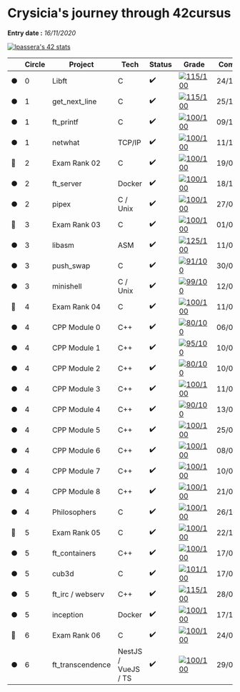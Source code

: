 # Crysicia's journey through 42cursus
**Entry date :** *16/11/2020*

[![lpassera's 42 stats](https://badge42.vercel.app/api/v2/cl17s7zye001509mm8026nigk/stats?cursusId=21&coalitionId=45)](https://github.com/JaeSeoKim/badge42)

| | Circle | Project | Tech | Status | Grade | Completed |
|--|--|--|--|--|--|--|
| ● | 0 | Libft | C | ✔️ | [![115/100](https://badge42.vercel.app/api/v2/cl17s7zye001509mm8026nigk/project/2034695)](https://github.com/JaeSeoKim/badge42) | 24/11/2020 |
| ● | 1 | get_next_line | C | ✔️ | [![115/100](https://badge42.vercel.app/api/v2/cl17s7zye001509mm8026nigk/project/2041877)](https://github.com/JaeSeoKim/badge42) | 25/11/2020 |
| ● | 1 | ft_printf | C | ✔️ | [![100/100](https://badge42.vercel.app/api/v2/cl17s7zye001509mm8026nigk/project/2041879)](https://github.com/JaeSeoKim/badge42) | 09/12/2020 |
| ● | 1 | netwhat | TCP/IP | ✔️ | [![100/100](https://badge42.vercel.app/api/v2/cl17s7zye001509mm8026nigk/project/2041878)](https://github.com/JaeSeoKim/badge42) | 11/12/2020 |
| 🚩 | 2 | Exam Rank 02 | C | ✔️ | [![100/100](https://badge42.vercel.app/api/v2/cl17s7zye001509mm8026nigk/project/2056598)](https://github.com/JaeSeoKim/badge42) | 19/03/2021 |
| ● | 2 | ft_server | Docker | ✔️ | [![100/100](https://badge42.vercel.app/api/v2/cl17s7zye001509mm8026nigk/project/2056584)](https://github.com/JaeSeoKim/badge42) | 18/12/2020 |
| ● | 2 | pipex | C / Unix | ✔️ | [![100/100](https://badge42.vercel.app/api/v2/cl17s7zye001509mm8026nigk/project/2182817)](https://github.com/JaeSeoKim/badge42) | 27/05/2021 |
| 🚩 | 3 | Exam Rank 03 | C | ✔️ | [![100/100](https://badge42.vercel.app/api/v2/cl17s7zye001509mm8026nigk/project/2134100)](https://github.com/JaeSeoKim/badge42) | 01/06/2021 |
| ● | 3 | libasm | ASM | ✔️ | [![125/100](https://badge42.vercel.app/api/v2/cl17s7zye001509mm8026nigk/project/2101292)](https://github.com/JaeSeoKim/badge42) | 11/03/2021 |
| ● | 3 | push_swap | C | ✔️ | [![91/100](https://badge42.vercel.app/api/v2/cl17s7zye001509mm8026nigk/project/2117517)](https://github.com/JaeSeoKim/badge42) | 30/03/2021 |
| ● | 3 | minishell | C / Unix | ✔️ | [![99/100](https://badge42.vercel.app/api/v2/cl17s7zye001509mm8026nigk/project/2110645)](https://github.com/JaeSeoKim/badge42) | 12/08/2021 |
| 🚩 | 4 | Exam Rank 04 | C | ✔️ | [![100/100](https://badge42.vercel.app/api/v2/cl17s7zye001509mm8026nigk/project/2404274)](https://github.com/JaeSeoKim/badge42) | 11/02/2022 |
| ● | 4 | CPP Module 0 | C++ | ✔️ | [![80/100](https://badge42.vercel.app/api/v2/cl17s7zye001509mm8026nigk/project/2404275)](https://github.com/JaeSeoKim/badge42) | 06/01/2022 |
| ● | 4 | CPP Module 1 | C++ | ✔️ | [![95/100](https://badge42.vercel.app/api/v2/cl17s7zye001509mm8026nigk/project/2454313)](https://github.com/JaeSeoKim/badge42) | 10/01/2022 |
| ● | 4 | CPP Module 2 | C++ | ✔️ | [![80/100](https://badge42.vercel.app/api/v2/cl17s7zye001509mm8026nigk/project/2454484)](https://github.com/JaeSeoKim/badge42) | 10/01/2022 |
| ● | 4 | CPP Module 3 | C++ | ✔️ | [![100/100](https://badge42.vercel.app/api/v2/cl17s7zye001509mm8026nigk/project/2455694)](https://github.com/JaeSeoKim/badge42) | 11/01/2022 |
| ● | 4 | CPP Module 4 | C++ | ✔️ | [![90/100](https://badge42.vercel.app/api/v2/cl17s7zye001509mm8026nigk/project/2458081)](https://github.com/JaeSeoKim/badge42) | 13/01/2022 |
| ● | 4 | CPP Module 5 | C++ | ✔️ | [![100/100](https://badge42.vercel.app/api/v2/cl17s7zye001509mm8026nigk/project/2468127)](https://github.com/JaeSeoKim/badge42) | 25/01/2022 |
| ● | 4 | CPP Module 6 | C++ | ✔️ | [![100/100](https://badge42.vercel.app/api/v2/cl17s7zye001509mm8026nigk/project/2487479)](https://github.com/JaeSeoKim/badge42) | 08/02/2022 |
| ● | 4 | CPP Module 7 | C++ | ✔️ | [![100/100](https://badge42.vercel.app/api/v2/cl17s7zye001509mm8026nigk/project/2492755)](https://github.com/JaeSeoKim/badge42) | 10/02/2022 |
| ● | 4 | CPP Module 8 | C++ | ✔️ | [![100/100](https://badge42.vercel.app/api/v2/cl17s7zye001509mm8026nigk/project/2504769)](https://github.com/JaeSeoKim/badge42) | 21/02/2022 |
| ● | 4 | Philosophers | C | ✔️ | [![100/100](https://badge42.vercel.app/api/v2/cl17s7zye001509mm8026nigk/project/2198728)](https://github.com/JaeSeoKim/badge42) | 26/10/2021 |
| 🚩 | 5 | Exam Rank 05 | C | ✔️ | [![100/100](https://badge42.vercel.app/api/v2/cl17s7zye001509mm8026nigk/project/2509824)](https://github.com/JaeSeoKim/badge42) | 22/12/2022 |
| ● | 5 | ft_containers | C++ | ✔️ | [![100/100](https://badge42.vercel.app/api/v2/cl17s7zye001509mm8026nigk/project/2509826)](https://github.com/JaeSeoKim/badge42) | 17/02/2023 |
| ● | 5 | cub3d | C | ✔️ | [![101/100](https://badge42.vercel.app/api/v2/cl17s7zye001509mm8026nigk/project/2056583)](https://github.com/JaeSeoKim/badge42) | 17/02/2020 |
| ● | 5 | ft_irc / webserv | C++ | ✔️ | [![115/100](https://badge42.vercel.app/api/v2/cl17s7zye001509mm8026nigk/project/2522603)](https://github.com/JaeSeoKim/badge42) | 28/03/2022 |
| ● | 5 | inception | Docker | ✔️ | [![100/100](https://badge42.vercel.app/api/v2/cl17s7zye001509mm8026nigk/project/2171224)](https://github.com/JaeSeoKim/badge42) | 17/12/2022 |
| 🚩 | 6 | Exam Rank 06 | C | ✔️ | [![100/100](https://badge42.vercel.app/api/v2/cl17s7zye001509mm8026nigk/project/2994316)](https://github.com/JaeSeoKim/badge42) | 24/02/2023 |
| ● | 6 | ft_transcendence |  NestJS / VueJS / TS | ✔️ | [![100/100](https://badge42.vercel.app/api/v2/cl17s7zye001509mm8026nigk/project/3012521)](https://github.com/JaeSeoKim/badge42) | 29/06/2023 |

